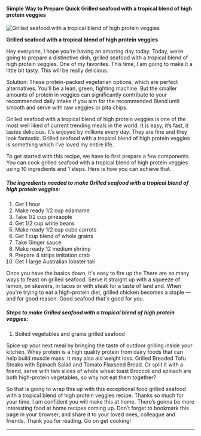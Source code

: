             

#### Simple Way to Prepare Quick Grilled seafood with a tropical blend of high protein veggies

![Grilled seafood with a tropical blend of high protein veggies](https://img-global.cpcdn.com/recipes/30fc4efc1f646131/751x532cq70/grilled-seafood-with-a-tropical-blend-of-high-protein-veggies-recipe-main-photo.jpg)

**Grilled seafood with a tropical blend of high protein veggies**

Hey everyone, I hope you’re having an amazing day today. Today, we’re going to prepare a distinctive dish, grilled seafood with a tropical blend of high protein veggies. One of my favorites. This time, I am going to make it a little bit tasty. This will be really delicious.

Solution: These protein-packed vegetarian options, which are perfect alternatives. You'll be a lean, green, fighting machine. But the smaller amounts of protein in veggies can significantly contribute to your recommended daily intake if you aim for the recommended Blend until smooth and serve with raw veggies or pita chips.

Grilled seafood with a tropical blend of high protein veggies is one of the most well liked of current trending meals in the world. It is easy, it’s fast, it tastes delicious. It’s enjoyed by millions every day. They are fine and they look fantastic. Grilled seafood with a tropical blend of high protein veggies is something which I’ve loved my entire life.

To get started with this recipe, we have to first prepare a few components. You can cook grilled seafood with a tropical blend of high protein veggies using 10 ingredients and 1 steps. Here is how you can achieve that.

##### The ingredients needed to make Grilled seafood with a tropical blend of high protein veggies:

1.  Get 1 hour
2.  Make ready 1/2 cup edamame
3.  Take 1/2 cup pineapple
4.  Get 1/2 cup white beans
5.  Make ready 1/2 cup cube carrots
6.  Get 1 cup blend of whole grains
7.  Take Ginger sauce
8.  Make ready 12 medium shrimp
9.  Prepare 4 strips imitation crab
10.  Get 1 large Australian lobster tail

Once you have the basics down, it's easy to fire up the There are so many ways to feast on grilled seafood. Serve it straight up with a squeeze of lemon, on skewers, in tacos or with steak for a taste of land and. When you're trying to eat a high-protein diet, grilled chicken becomes a staple — and for good reason. Good seafood that's good for you.

##### Steps to make Grilled seafood with a tropical blend of high protein veggies:

1.  Boiled vegetables and grains grilled seafood

Spice up your next meal by bringing the taste of outdoor grilling inside your kitchen. Whey protein is a high quality protein from dairy foods that can help build muscle mass. It may also aid weight loss. Grilled Breaded Tofu Steaks with Spinach Salad and Tomato Flaxseed Bread. Or split it with a friend, serve with two slices of whole wheat toast Broccoli and spinach are both high-protein vegetables, so why not eat them together?

So that is going to wrap this up with this exceptional food grilled seafood with a tropical blend of high protein veggies recipe. Thanks so much for your time. I am confident you will make this at home. There’s gonna be more interesting food at home recipes coming up. Don’t forget to bookmark this page in your browser, and share it to your loved ones, colleague and friends. Thank you for reading. Go on get cooking!

* * *